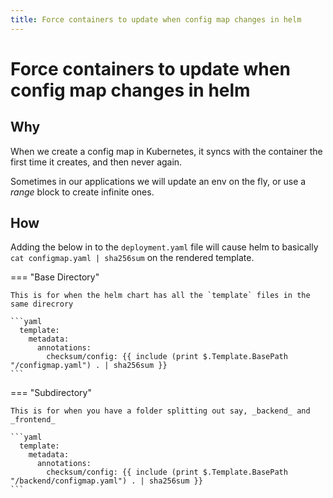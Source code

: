 ```yaml
---
title: Force containers to update when config map changes in helm
---
```


# Force containers to update when config map changes in helm

## Why

When we create a config map in Kubernetes, it syncs with the container the first time it creates, and then never again.

Sometimes in our applications we will update an env on the fly, or use a _range_ block to create infinite ones.

## How

Adding the below in to the `deployment.yaml` file will cause helm to basically `cat configmap.yaml | sha256sum` on the rendered template.

=== "Base Directory"

    This is for when the helm chart has all the `template` files in the same direcrory

    ```yaml
      template:
        metadata:
          annotations:
            checksum/config: {{ include (print $.Template.BasePath "/configmap.yaml") . | sha256sum }}
    ```

=== "Subdirectory"

    This is for when you have a folder splitting out say, _backend_ and _frontend_
    
    ```yaml
      template:
        metadata:
          annotations:
            checksum/config: {{ include (print $.Template.BasePath "/backend/configmap.yaml") . | sha256sum }}
    ```